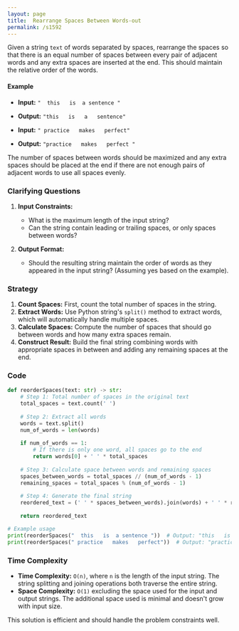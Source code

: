 ```yaml
---
layout: page
title:  Rearrange Spaces Between Words-out
permalink: /s1592
---
```


Given a string `text` of words separated by spaces, rearrange the spaces so that there is an equal number of spaces between every pair of adjacent words and any extra spaces are inserted at the end. This should maintain the relative order of the words.

#### Example
- **Input:** `"  this   is  a sentence "`
- **Output:** `"this   is   a   sentence"`

- **Input:** `" practice   makes   perfect"`
- **Output:** `"practice   makes   perfect "`

The number of spaces between words should be maximized and any extra spaces should be placed at the end if there are not enough pairs of adjacent words to use all spaces evenly.

### Clarifying Questions

1. **Input Constraints:**
   - What is the maximum length of the input string?
   - Can the string contain leading or trailing spaces, or only spaces between words?
   
2. **Output Format:**
   - Should the resulting string maintain the order of words as they appeared in the input string? (Assuming yes based on the example).

### Strategy

1. **Count Spaces:** First, count the total number of spaces in the string.
2. **Extract Words:** Use Python string's `split()` method to extract words, which will automatically handle multiple spaces.
3. **Calculate Spaces:** Compute the number of spaces that should go between words and how many extra spaces remain.
4. **Construct Result:** Build the final string combining words with appropriate spaces in between and adding any remaining spaces at the end.

### Code

```python
def reorderSpaces(text: str) -> str:
    # Step 1: Total number of spaces in the original text
    total_spaces = text.count(' ')
    
    # Step 2: Extract all words
    words = text.split()
    num_of_words = len(words)
    
    if num_of_words == 1:
        # If there is only one word, all spaces go to the end
        return words[0] + ' ' * total_spaces
    
    # Step 3: Calculate space between words and remaining spaces
    spaces_between_words = total_spaces // (num_of_words - 1)
    remaining_spaces = total_spaces % (num_of_words - 1)
    
    # Step 4: Generate the final string
    reordered_text = (' ' * spaces_between_words).join(words) + ' ' * remaining_spaces
    
    return reordered_text

# Example usage
print(reorderSpaces("  this   is  a sentence "))  # Output: "this   is   a   sentence"
print(reorderSpaces(" practice   makes   perfect"))  # Output: "practice   makes   perfect "
```

### Time Complexity

- **Time Complexity:** `O(n)`, where `n` is the length of the input string. The string splitting and joining operations both traverse the entire string.
- **Space Complexity:** `O(1)` excluding the space used for the input and output strings. The additional space used is minimal and doesn't grow with input size.

This solution is efficient and should handle the problem constraints well.